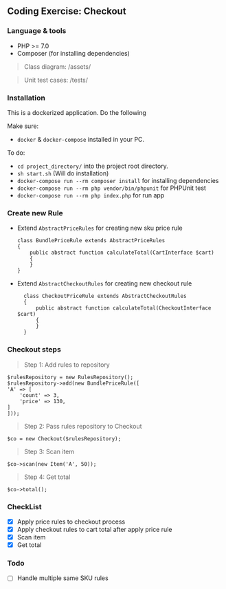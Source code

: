 ## Coding Exercise: Checkout

### Language & tools

- PHP >= 7.0
- Composer (for installing dependencies)

> Class diagram: /assets/

> Unit test cases: /tests/


### Installation
This is a dockerized application. Do the following

Make sure: 
* `docker` & `docker-compose` installed in your PC.

To do:

- `cd project_directory/` into the project root directory.
- `sh start.sh` (Will do installation)
- `docker-compose run --rm composer install` for installing dependencies
- `docker-compose run --rm php vendor/bin/phpunit` for PHPUnit test
- `docker-compose run --rm php index.php` for run app

### Create new Rule
- Extend `AbstractPriceRules` for creating new sku price rule
    ``` 
    class BundlePriceRule extends AbstractPriceRules
    {
        public abstract function calculateTotal(CartInterface $cart)
        {
        }
    }
    ```
- Extend `AbstractCheckoutRules` for creating new checkout rule
   ``` 
     class CheckoutPriceRule extends AbstractCheckoutRules
     {
         public abstract function calculateTotal(CheckoutInterface $cart)
         {
         }
     }
     ```
  
### Checkout steps
> Step 1: Add rules to repository
``` 
$rulesRepository = new RulesRepository();
$rulesRepository->add(new BundlePriceRule([
'A' => [
    'count' => 3,
    'price' => 130,
]
]));
```
 > Step 2: Pass rules repository to Checkout
```
$co = new Checkout($rulesRepository);
```
> Step 3: Scan item
``` 
$co->scan(new Item('A', 50));
```
> Step 4: Get total
``` 
$co->total();
```


 ### CheckList
 
 - [x] Apply price rules to checkout process
 - [x] Apply checkout rules to cart total after apply price rule
 - [x] Scan item
 - [x] Get total

### Todo
 - [ ] Handle multiple same SKU rules
